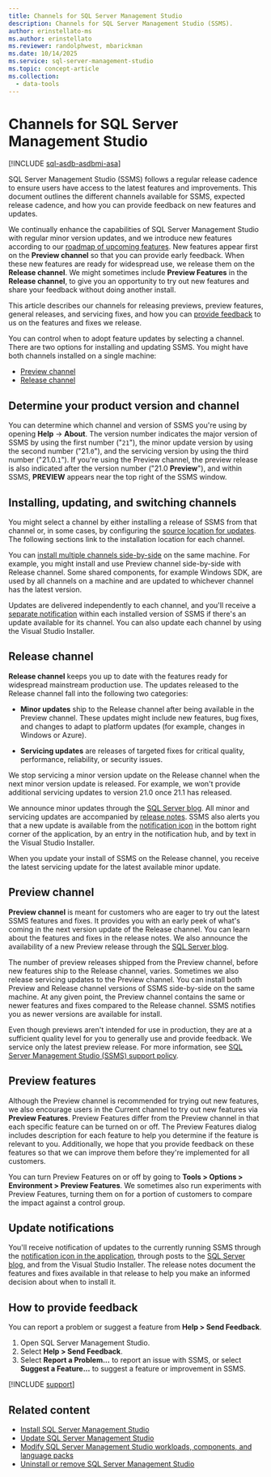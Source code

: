 ```yaml
---
title: Channels for SQL Server Management Studio
description: Channels for SQL Server Management Studio (SSMS).
author: erinstellato-ms
ms.author: erinstellato
ms.reviewer: randolphwest, mbarickman
ms.date: 10/14/2025
ms.service: sql-server-management-studio
ms.topic: concept-article
ms.collection:
  - data-tools
---
```

# Channels for SQL Server Management Studio

[!INCLUDE [sql-asdb-asdbmi-asa](../includes/applies-to-version/sql-asdb-asdbmi-asa.md)]

SQL Server Management Studio (SSMS) follows a regular release cadence to ensure users have access to the latest features and improvements. This document outlines the different channels available for SSMS, expected release cadence, and how you can provide feedback on new features and updates.

We continually enhance the capabilities of SQL Server Management Studio with regular minor version updates, and we introduce new features according to our [roadmap of upcoming features](../roadmap.md). New features appear first on the **Preview channel** so that you can provide early feedback. When these new features are ready for widespread use, we release them on the **Release channel**. We might sometimes include **Preview Features** in the **Release channel**, to give you an opportunity to try out new features and share your feedback without doing another install.

This article describes our channels for releasing previews, preview features, general releases, and servicing fixes, and how you can [provide feedback](https://aka.ms/ssms-feedback) to us on the features and fixes we release.

You can control when to adopt feature updates by selecting a channel. There are two options for installing and updating SSMS. You might have both channels installed on a single machine:

- [Preview channel](https://aka.ms/ssms/21/preview/vs_SSMS.exe)
- [Release channel](https://aka.ms/ssms/21/release/vs_SSMS.exe)

## Determine your product version and channel

You can determine which channel and version of SSMS you're using by opening **Help** -> **About**. The version number indicates the major version of SSMS by using the first number ("`21`"), the minor update version by using the second number ("21.`0`"), and the servicing version by using the third number ("21.0.`1`"). If you're using the Preview channel, the preview release is also indicated after the version number ("21.0 **Preview**"), and within SSMS, **PREVIEW** appears near the top right of the SSMS window.

## Installing, updating, and switching channels

You might select a channel by either installing a release of SSMS from that channel or, in some cases, by configuring the [source location for updates](update.md#configure-source-location-of-updates). The following sections link to the installation location for each channel.

You can [install multiple channels side-by-side](side-by-side.md) on the same machine. For example, you might install and use Preview channel side-by-side with Release channel. Some shared components, for example Windows SDK, are used by all channels on a machine and are updated to whichever channel has the latest version.

Updates are delivered independently to each channel, and you'll receive a [separate notification](update.md) within each installed version of SSMS if there's an update available for its channel. You can also update each channel by using the Visual Studio Installer.

## Release channel

**Release channel** keeps you up to date with the features ready for widespread mainstream production use. The updates released to the Release channel fall into the following two categories:

- **Minor updates** ship to the Release channel after being available in the Preview channel. These updates might include new features, bug fixes, and changes to adapt to platform updates (for example, changes in Windows or Azure).

- **Servicing updates** are releases of targeted fixes for critical quality, performance, reliability, or security issues.

We stop servicing a minor version update on the Release channel when the next minor version update is released. For example, we won't provide additional servicing updates to version 21.0 once 21.1 has released.

We announce minor updates through the [SQL Server blog](https://techcommunity.microsoft.com/category/sql-server/blog/sqlserver). All minor and servicing updates are accompanied by [release notes](../release-notes-21.md). SSMS also alerts you that a new update is available from the [notification icon](/visualstudio/ide/visual-studio-notifications) in the bottom right corner of the application, by an entry in the notification hub, and by text in the Visual Studio Installer.

When you update your install of SSMS on the Release channel, you receive the latest servicing update for the latest available minor update.

## Preview channel

**Preview channel** is meant for customers who are eager to try out the latest SSMS features and fixes. It provides you with an early peek of what's coming in the next version update of the Release channel. You can learn about the features and fixes in the release notes. We also announce the availability of a new Preview release through the [SQL Server blog](https://techcommunity.microsoft.com/category/sql-server/blog/sqlserver).

The number of preview releases shipped from the Preview channel, before new features ship to the Release channel, varies. Sometimes we also release servicing updates to the Preview channel. You can install both Preview and Release channel versions of SSMS side-by-side on the same machine. At any given point, the Preview channel contains the same or newer features and fixes compared to the Release channel. SSMS notifies you as newer versions are available for install.

Even though previews aren't intended for use in production, they are at a sufficient quality level for you to generally use and provide feedback. We service only the latest preview release. For more information, see [SQL Server Management Studio (SSMS) support policy](../support-policy.md).

## Preview features

Although the Preview channel is recommended for trying out new features, we also encourage users in the Current channel to try out new features via **Preview Features**. Preview Features differ from the Preview channel in that each specific feature can be turned on or off. The Preview Features dialog includes description for each feature to help you determine if the feature is relevant to you. Additionally, we hope that you provide feedback on these features so that we can improve them before they're implemented for all customers.

You can turn Preview Features on or off by going to **Tools > Options > Environment > Preview Features**. We sometimes also run experiments with Preview Features, turning them on for a portion of customers to compare the impact against a control group.

## Update notifications

You'll receive notification of updates to the currently running SSMS through the [notification icon in the application](update.md#use-the-notifications-hub-in-the-application), through posts to the [SQL Server blog](https://techcommunity.microsoft.com/category/sql-server/blog/sqlserver), and from the Visual Studio Installer. The release notes document the features and fixes available in that release to help you make an informed decision about when to install it.

## How to provide feedback

You can report a problem or suggest a feature from **Help > Send Feedback**.

1. Open SQL Server Management Studio.
1. Select **Help > Send Feedback**.
1. Select **Report a Problem...** to report an issue with SSMS, or select **Suggest a Feature...** to suggest a feature or improvement in SSMS.

[!INCLUDE [support](../includes/support.md)]

## Related content

- [Install SQL Server Management Studio](install.md)
- [Update SQL Server Management Studio](update.md)
- [Modify SQL Server Management Studio workloads, components, and language packs](modify.md)
- [Uninstall or remove SQL Server Management Studio](uninstall.md)
